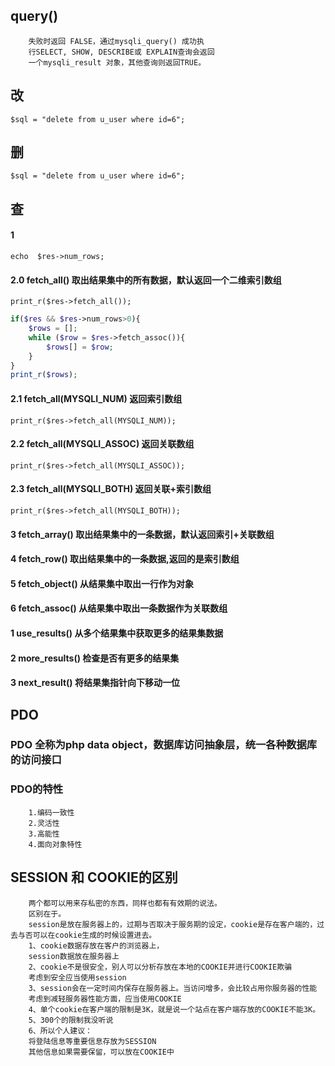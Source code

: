 ## query()
        失败时返回 FALSE，通过mysqli_query() 成功执
        行SELECT, SHOW, DESCRIBE或 EXPLAIN查询会返回
        一个mysqli_result 对象，其他查询则返回TRUE。
## 改
    $sql = "delete from u_user where id=6";
## 删
    $sql = "delete from u_user where id=6";
## 查
#### 1
    echo  $res->num_rows;
#### 2.0 fetch_all() 取出结果集中的所有数据，默认返回一个二维索引数组
    print_r($res->fetch_all());
```php
if($res && $res->num_rows>0){
    $rows = [];
    while ($row = $res->fetch_assoc()){
        $rows[] = $row;
    }
}
print_r($rows);

```
#### 2.1 fetch_all(MYSQLI_NUM) 返回索引数组
    print_r($res->fetch_all(MYSQLI_NUM));
#### 2.2 fetch_all(MYSQLI_ASSOC) 返回关联数组
    print_r($res->fetch_all(MYSQLI_ASSOC));
#### 2.3 fetch_all(MYSQLI_BOTH) 返回关联+索引数组
    print_r($res->fetch_all(MYSQLI_BOTH));
#### 3 fetch_array() 取出结果集中的一条数据，默认返回索引+关联数组
#### 4 fetch_row()  取出结果集中的一条数据,返回的是索引数组
#### 5 fetch_object() 从结果集中取出一行作为对象
#### 6 fetch_assoc() 从结果集中取出一条数据作为关联数组
#### 1 use_results() 从多个结果集中获取更多的结果集数据
#### 2 more_results() 检查是否有更多的结果集
#### 3 next_result() 将结果集指针向下移动一位
## PDO
### PDO 全称为php data object，数据库访问抽象层，统一各种数据库的访问接口
### PDO的特性
        1.编码一致性
        2.灵活性
        3.高能性
        4.面向对象特性
##  SESSION 和 COOKIE的区别
        两个都可以用来存私密的东西，同样也都有有效期的说法。
        区别在于。
        session是放在服务器上的，过期与否取决于服务期的设定，cookie是存在客户端的，过去与否可以在cookie生成的时候设置进去。
        1、cookie数据存放在客户的浏览器上，
        session数据放在服务器上
        2、cookie不是很安全，别人可以分析存放在本地的COOKIE并进行COOKIE欺骗
        考虑到安全应当使用session
        3、session会在一定时间内保存在服务器上。当访问增多，会比较占用你服务器的性能
        考虑到减轻服务器性能方面，应当使用COOKIE
        4、单个cookie在客户端的限制是3K，就是说一个站点在客户端存放的COOKIE不能3K。
        5、300个的限制我没听说
        6、所以个人建议：
        将登陆信息等重要信息存放为SESSION
        其他信息如果需要保留，可以放在COOKIE中
